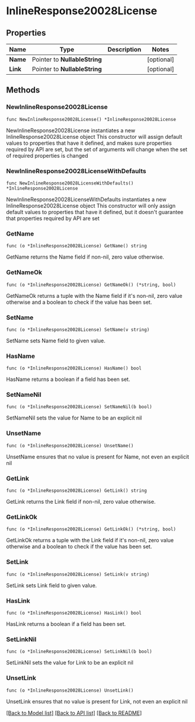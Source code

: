 # InlineResponse20028License

## Properties

Name | Type | Description | Notes
------------ | ------------- | ------------- | -------------
**Name** | Pointer to **NullableString** |  | [optional] 
**Link** | Pointer to **NullableString** |  | [optional] 

## Methods

### NewInlineResponse20028License

`func NewInlineResponse20028License() *InlineResponse20028License`

NewInlineResponse20028License instantiates a new InlineResponse20028License object
This constructor will assign default values to properties that have it defined,
and makes sure properties required by API are set, but the set of arguments
will change when the set of required properties is changed

### NewInlineResponse20028LicenseWithDefaults

`func NewInlineResponse20028LicenseWithDefaults() *InlineResponse20028License`

NewInlineResponse20028LicenseWithDefaults instantiates a new InlineResponse20028License object
This constructor will only assign default values to properties that have it defined,
but it doesn't guarantee that properties required by API are set

### GetName

`func (o *InlineResponse20028License) GetName() string`

GetName returns the Name field if non-nil, zero value otherwise.

### GetNameOk

`func (o *InlineResponse20028License) GetNameOk() (*string, bool)`

GetNameOk returns a tuple with the Name field if it's non-nil, zero value otherwise
and a boolean to check if the value has been set.

### SetName

`func (o *InlineResponse20028License) SetName(v string)`

SetName sets Name field to given value.

### HasName

`func (o *InlineResponse20028License) HasName() bool`

HasName returns a boolean if a field has been set.

### SetNameNil

`func (o *InlineResponse20028License) SetNameNil(b bool)`

 SetNameNil sets the value for Name to be an explicit nil

### UnsetName
`func (o *InlineResponse20028License) UnsetName()`

UnsetName ensures that no value is present for Name, not even an explicit nil
### GetLink

`func (o *InlineResponse20028License) GetLink() string`

GetLink returns the Link field if non-nil, zero value otherwise.

### GetLinkOk

`func (o *InlineResponse20028License) GetLinkOk() (*string, bool)`

GetLinkOk returns a tuple with the Link field if it's non-nil, zero value otherwise
and a boolean to check if the value has been set.

### SetLink

`func (o *InlineResponse20028License) SetLink(v string)`

SetLink sets Link field to given value.

### HasLink

`func (o *InlineResponse20028License) HasLink() bool`

HasLink returns a boolean if a field has been set.

### SetLinkNil

`func (o *InlineResponse20028License) SetLinkNil(b bool)`

 SetLinkNil sets the value for Link to be an explicit nil

### UnsetLink
`func (o *InlineResponse20028License) UnsetLink()`

UnsetLink ensures that no value is present for Link, not even an explicit nil

[[Back to Model list]](../README.md#documentation-for-models) [[Back to API list]](../README.md#documentation-for-api-endpoints) [[Back to README]](../README.md)


